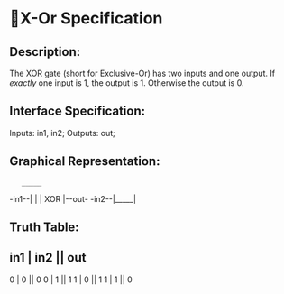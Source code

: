 X-Or Specification
==================

Description:
------------
The XOR gate (short for Exclusive-Or) has two inputs and one output. If _exactly_ one input is 1, the output is 1. Otherwise the output is 0.


Interface Specification:
------------------------
Inputs: in1, in2;
Outputs: out;


Graphical Representation:
-------------------------
       _____
-in1--|     |
      | XOR |--out-
-in2--|_____|


Truth Table:
------------
 in1 | in2 || out
 ----------------
 0   | 0   || 0
 0   | 1   || 1
 1   | 0   || 1
 1   | 1   || 0
